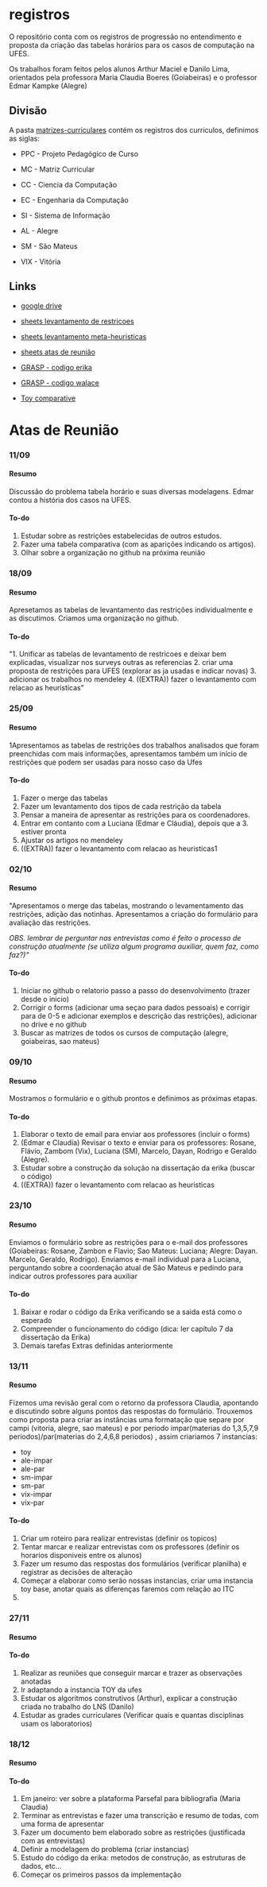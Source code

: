# registros

O repositório conta com os registros de progressão no entendimento e proposta da criação das tabelas horários para os casos de computação na UFES.

Os trabalhos foram feitos pelos alunos Arthur Maciel e Danilo Lima, orientados pela professora Maria Claudia Boeres (Goiabeiras) e o professor Edmar Kampke (Alegre)
## Divisão
A pasta [matrizes-curriculares](matrizes-curriculares) contém os registros dos curriculos, definimos as siglas:
- PPC - Projeto Pedagógico de Curso
- MC - Matriz Curricular

- CC - Ciencia da Computação
- EC - Engenharia da Computação
- SI - Sistema de Informação

- AL - Alegre
- SM - São Mateus
- VIX - Vitória

## Links

* [google drive](https://drive.google.com/drive/folders/12Drq0Jv8mt9e-phKMLmNfnNaRLxRpQOq?usp=drive_link
) 

* [sheets levantamento de restricoes](https://docs.google.com/spreadsheets/d/1TxKvE5Tfy_ddtX-ulsqgl2VmR8h3QQGBAN28thCgRsU/edit?usp=drive_link)

* [sheets levantamento meta-heuristicas](https://docs.google.com/spreadsheets/d/1kmr_gH0fOdM2Z7gFkwq_mB8QJOT6ui_0ewCSHS_zeBE/edit?usp=drive_link)

* [sheets atas de reunião](https://docs.google.com/spreadsheets/d/17JHNarbx6ZqITuA7XzEnVd4771mvH0gyhKeKgEAjl2A/edit?usp=drive_link)
  
* [GRASP - codigo erika](https://bitbucket.org/erikasegatto/timetabling-cb-ctt/src/master/)

* [GRASP - codigo walace](https://github.com/walacesrocha/Timetabling)

* [Toy comparative](https://docs.google.com/document/d/1BVEhoAVFfhL6kZLvTfYOciLUZN-4p5TR-_LpIsmrc1Q/edit?usp=sharing) 

# Atas de Reunião

### 11/09
#### Resumo
Discussão do problema tabela horário e suas diversas modelagens. 
Edmar contou a história dos casos na UFES.
#### To-do
1. Estudar sobre as restrições estabelecidas de outros estudos. 
2. Fazer uma tabela comparativa (com as aparições indicando os artigos). 
3. Olhar sobre a organização no github na próxima reunião

### 18/09
#### Resumo
Apresetamos as tabelas de levantamento das restrições individualmente e as discutimos. 
Criamos uma organização no github.

#### To-do
"1. Unificar as tabelas de levantamento de restricoes e deixar bem explicadas, visualizar nos surveys outras as referencias
2. criar uma proposta de restrições para UFES (explorar as ja usadas e indicar novas)
3. adicionar os trabalhos no mendeley
4. ((EXTRA)) fazer o levantamento com relacao as heuristicas"

### 25/09
#### Resumo
1Apresentamos as tabelas de restrições dos trabalhos analisados que foram preenchidas com mais informações, 
apresentamos também um início de restrições que podem ser usadas para nosso caso da Ufes
#### To-do
1. Fazer o merge das tabelas
2. Fazer um levantamento dos tipos de cada restrição da tabela
3. Pensar a maneira de apresentar as restrições para os coordenadores.
4. Entrar em contanto com a Luciana (Edmar e Cláudia), depois que a 3. estiver pronta
5. Ajustar os artigos no mendeley
6. ((EXTRA)) fazer o levantamento com relacao as heuristicas1
### 02/10
#### Resumo
"Apresentamos o merge das tabelas, mostrando o levamentamento das restrições, adição das notinhas. Apresentamos a criação do formulário para avaliação das restrições. 

*OBS. lembrar de perguntar nas entrevistas como é feito o processo de construção atualmente (se utiliza algum programa auxiliar, quem faz, como faz?)"*

#### To-do
1. Iniciar no github o relatorio passo a passo do desenvolvimento (trazer desde o inicio) 
2. Corrigir o forms (adicionar uma seçao para dados pessoais) e corrigir para de 0-5 e adicionar exemplos e descrição das restrições), adicionar no drive e no github
3. Buscar as matrizes de todos os cursos de computação (alegre, goiabeiras, sao mateus)

### 09/10
#### Resumo
Mostramos o formulário e o github prontos e definimos as próximas etapas. 

#### To-do
1. Elaborar o texto de email para enviar aos professores (incluir o forms)
2. (Edmar e Claudia) Revisar o texto e enviar para os professores: Rosane, Flávio, Zambom (Vix), Luciana (SM), Marcelo, Dayan, Rodrigo e Geraldo (Alegre).
3. Estudar sobre a construção da solução na dissertação da erika (buscar o código)
4. ((EXTRA)) fazer o levantamento com relacao as heuristicas

### 23/10
#### Resumo
Enviamos o formulário sobre as restrições para o e-mail dos professores (Goiabeiras: Rosane, Zambon e Flavio; Sao Mateus: Luciana; Alegre: Dayan. Marcelo, Geraldo, Rodrigo).
Enviamos e-mail individual para a Luciana, perguntando sobre a coordenação atual de São Mateus e pedindo para indicar outros professores para auxiliar

#### To-do
1. Baixar e rodar o código da Erika verificando se a saida está como o esperado
2. Compreender o funcionamento do código (dica: ler capítulo 7 da dissertação da Erika)
3. Demais tarefas Extras definidas anteriormente

### 13/11
#### Resumo
Fizemos uma revisão geral com o retorno da professora Claudia, apontando e discutindo sobre alguns pontos das respostas do formulário. Trouxemos como proposta para criar as instâncias uma formatação que separe por campi (vitoria, alegre, sao mateus) e por periodo impar(materias do 1,3,5,7,9 periodos)/par(materias do 2,4,6,8 periodos) , assim criariamos 7 instancias:

* toy
* ale-impar
* ale-par
* sm-impar
* sm-par
* vix-impar
* vix-par

#### To-do
1. Criar um roteiro para realizar entrevistas (definir os topicos)
2. Tentar marcar e realizar entrevistas com os professores (definir os horarios disponiveis entre os alunos)
3. Fazer um resumo das respostas dos formulários (verificar planilha) e registrar as decisões de alteração
4. Começar a elaborar como serão nossas instancias, criar uma instancia toy base, anotar quais as diferenças faremos com relação ao ITC 
5. 

### 27/11
#### Resumo

#### To-do
1. Realizar as reuniões que conseguir marcar e trazer as observações anotadas
2. Ir adaptando a instancia TOY da ufes
3. Estudar os algoritmos construtivos (Arthur), explicar a construção criada no trabalho do LNS (Danilo)
4. Estudar as grades curriculares (Verificar quais e quantas disciplinas usam os laboratorios)


### 18/12
#### Resumo

#### To-do
1. Em janeiro: ver sobre a plataforma Parsefal para bibliografia (Maria Claudia)
2. Terminar as entrevistas e fazer uma transcrição e resumo de todas, com uma forma de apresentar
4. Fazer um documento bem elaborado sobre as restrições (justificada com as entrevistas)
5. Definir a modelagem do problema (criar instancias)
6. Estudo do código da erika: metodos de construção, as estruturas de dados, etc...
7. Começar os primeiros passos da implementação

